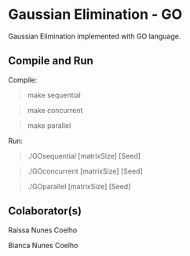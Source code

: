 # Gaussian Elimination - GO

Gaussian Elimination implemented with GO language. 

## Compile and Run

Compile:

>	make sequential

>	make concurrent

>	make parallel
	
Run:

>	./GOsequential [matrixSize] [Seed]

>	./GOconcurrent [matrixSize] [Seed]

>	./GOparallel [matrixSize] [Seed]

## Colaborator(s)

Raíssa Nunes Coelho
 
Bianca Nunes Coelho
